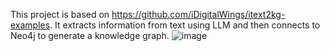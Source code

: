 This project is based on https://github.com/iDigitalWings/itext2kg-examples. It extracts information from text using LLM and then connects to Neo4j to generate a knowledge graph.
![image](https://github.com/user-attachments/assets/66654af4-6823-4a64-b010-7c6497b8a898)

